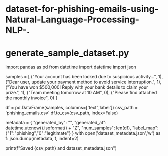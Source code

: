 # dataset-for-phishing-emails-using-Natural-Language-Processing-NLP-.
# generate_sample_dataset.py
import pandas as pd
from datetime import datetime
import json

samples = [
    ("Your account has been locked due to suspicious activity...", 1),
    ("Dear user, update your payment method to avoid service interruption.", 1),
    ("You have won $500,000! Reply with your bank details to claim your prize.", 1),
    ("Team meeting tomorrow at 10 AM", 0),
    ("Please find attached the monthly invoice", 0)
]

df = pd.DataFrame(samples, columns=['text','label'])
csv_path = 'phishing_emails.csv'
df.to_csv(csv_path, index=False)

metadata = {
    "generated_by": "<Teammate C name>",
    "generated_at": datetime.utcnow().isoformat() + "Z",
    "num_samples": len(df),
    "label_map": {"1":"phishing","0":"legitimate"}
}
with open('dataset_metadata.json','w') as f:
    json.dump(metadata, f, indent=2)

print(f"Saved {csv_path} and dataset_metadata.json")

